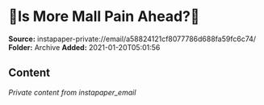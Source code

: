 # 😬Is More Mall Pain Ahead?😬

**Source:** instapaper-private://email/a58824121cf8077786d688fa59fc6c74/
**Folder:** Archive
**Added:** 2021-01-20T05:01:56




## Content
*Private content from instapaper_email*
